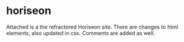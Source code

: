 # horiseon

Attached is a the refractored Horiseon site. There are changes to html elements, also updated in css. Comments are added as well.
